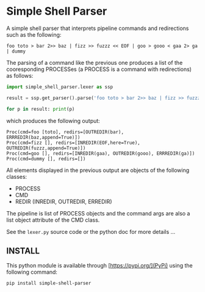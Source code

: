 # Simple Shell Parser

A simple shell parser that interprets pipeline commands and redirections such as the following:

```
foo toto > bar 2>> baz | fizz >> fuzzz << EOF | goo > gooo < gaa 2> ga | dummy
```

The parsing of a command like the previous one produces a list of the cooresponding PROCESSes (a PROCESS is a command with redirections) as follows:

```python
import simple_shell_parser.lexer as ssp

result = ssp.get_parser().parse('foo toto > bar 2>> baz | fizz >> fuzzz << EOF | goo > gooo < gaa 2> ga | dummy')

for p in result: print(p)
```

which produces the following output:

```
Proc(cmd=foo [toto], redirs=[OUTREDIR(bar), ERRREDIR(baz,append=True)])
Proc(cmd=fizz [], redirs=[INREDIR(EOF,here=True), OUTREDIR(fuzzz,append=True)])
Proc(cmd=goo [], redirs=[INREDIR(gaa), OUTREDIR(gooo), ERRREDIR(ga)])
Proc(cmd=dummy [], redirs=[])
```

All elements displayed in the previous output are objects of the following classes:
* PROCESS
* CMD
* REDIR (INREDIR, OUTREDIR, ERREDIR)

The pipeline is list of PROCESS objects and the command args are also a list object attribute of the CMD class.

See the `lexer.py` source code or the python doc for more details ...




## INSTALL

This python module is available through [https://pypi.org/](PyPi) using the following command:

```
pip install simple-shell-parser
```





